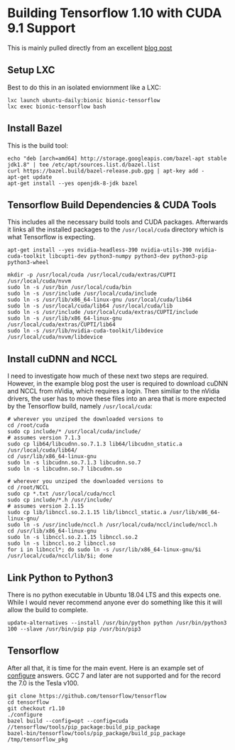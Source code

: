 # Building Tensorflow 1.10 with CUDA 9.1 Support

This is mainly pulled directly from an excellent [blog post](https://medium.com/@asmello/how-to-install-tensorflow-cuda-9-1-into-ubuntu-18-04-b645e769f01d)

## Setup LXC

Best to do this in an isolated enviornment like a LXC:

```shell
lxc launch ubuntu-daily:bionic bionic-tensorflow
lxc exec bionic-tensorflow bash
```

##  Install Bazel

This is the build tool:

```shell
echo "deb [arch=amd64] http://storage.googleapis.com/bazel-apt stable jdk1.8" | tee /etc/apt/sources.list.d/bazel.list
curl https://bazel.build/bazel-release.pub.gpg | apt-key add -
apt-get update
apt-get install --yes openjdk-8-jdk bazel
```

## Tensorflow Build Dependencies & CUDA Tools

This includes all the necessary build tools and CUDA packages. Afterwards it links all the installed packages to the `/usr/local/cuda` directory which is what Tensorflow is expecting.

```shell
apt-get install --yes nvidia-headless-390 nvidia-utils-390 nvidia-cuda-toolkit libcupti-dev python3-numpy python3-dev python3-pip python3-wheel

mkdir -p /usr/local/cuda /usr/local/cuda/extras/CUPTI /usr/local/cuda/nvvm
sudo ln -s /usr/bin /usr/local/cuda/bin
sudo ln -s /usr/include /usr/local/cuda/include
sudo ln -s /usr/lib/x86_64-linux-gnu /usr/local/cuda/lib64
sudo ln -s /usr/local/cuda/lib64 /usr/local/cuda/lib
sudo ln -s /usr/include /usr/local/cuda/extras/CUPTI/include
sudo ln -s /usr/lib/x86_64-linux-gnu /usr/local/cuda/extras/CUPTI/lib64
sudo ln -s /usr/lib/nvidia-cuda-toolkit/libdevice /usr/local/cuda/nvvm/libdevice
```

## Install cuDNN and NCCL

I need to investigate how much of these next two steps are required. However, in the example blog post the user is required to download cuDNN and NCCL from nVidia, which requires a login. Then similiar to the nVidia drivers, the user has to move these files into an area that is more expected by the Tensorflow build, namely `/usr/local/cuda`:

```shell
# wherever you unziped the downloaded versions to
cd /root/cuda
sudo cp include/* /usr/local/cuda/include/
# assumes version 7.1.3
sudo cp lib64/libcudnn.so.7.1.3 lib64/libcudnn_static.a /usr/local/cuda/lib64/
cd /usr/lib/x86_64-linux-gnu
sudo ln -s libcudnn.so.7.1.3 libcudnn.so.7
sudo ln -s libcudnn.so.7 libcudnn.so

# wherever you unziped the downloaded versions to
cd /root/NCCL
sudo cp *.txt /usr/local/cuda/nccl
sudo cp include/*.h /usr/include/
# assumes version 2.1.15
sudo cp lib/libnccl.so.2.1.15 lib/libnccl_static.a /usr/lib/x86_64-linux-gnu/
sudo ln -s /usr/include/nccl.h /usr/local/cuda/nccl/include/nccl.h
cd /usr/lib/x86_64-linux-gnu
sudo ln -s libnccl.so.2.1.15 libnccl.so.2
sudo ln -s libnccl.so.2 libnccl.so
for i in libnccl*; do sudo ln -s /usr/lib/x86_64-linux-gnu/$i /usr/local/cuda/nccl/lib/$i; done
```

## Link Python to Python3

There is no python executable in Ubuntu 18.04 LTS and this expects one. While I would never recommend anyone ever do something like this it will allow the build to complete.

```shell
update-alternatives --install /usr/bin/python python /usr/bin/python3 100 --slave /usr/bin/pip pip /usr/bin/pip3
```

## Tensorflow

After all that, it is time for the main event. Here is an example set of [configure](https://paste.ubuntu.com/p/74YJCfTG6W/) answers. GCC 7 and later are not supported and for the record the 7.0 is the Tesla v100.

```shell
git clone https://github.com/tensorflow/tensorflow
cd tensorflow
git checkout r1.10
./configure
bazel build --config=opt --config=cuda //tensorflow/tools/pip_package:build_pip_package
bazel-bin/tensorflow/tools/pip_package/build_pip_package /tmp/tensorflow_pkg
```
